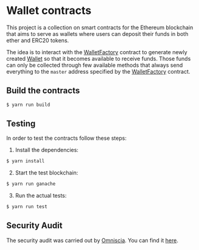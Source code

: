 # Wallet contracts

This project is a collection on smart contracts for the Ethereum blockchain that aims to
serve as wallets where users can deposit their funds in both ether and ERC20 tokens.

The idea is to interact with the [WalletFactory](./contracts/WalletFactory.sol) contract to
generate newly created [Wallet](./contracts/Wallet.sol) so that it becomes available to receive funds. Those funds
can only be collected through few available methods that always send everything to the
``master`` address specified by the [WalletFactory](./contracts/WalletFactory.sol) contract.


## Build the contracts

```sh
$ yarn run build
```


## Testing

In order to test the contracts follow these steps:

1) Install the dependencies:

```sh
$ yarn install
```

2) Start the test blockchain:

```sh
$ yarn run ganache
```

3) Run the actual tests:

```sh
$ yarn run test
```

## Security Audit

The security audit was carried out by [Omniscia](https://omniscia.io/). You can find it [here](https://omniscia.io/criptan-wallet-implementation/compilation).
